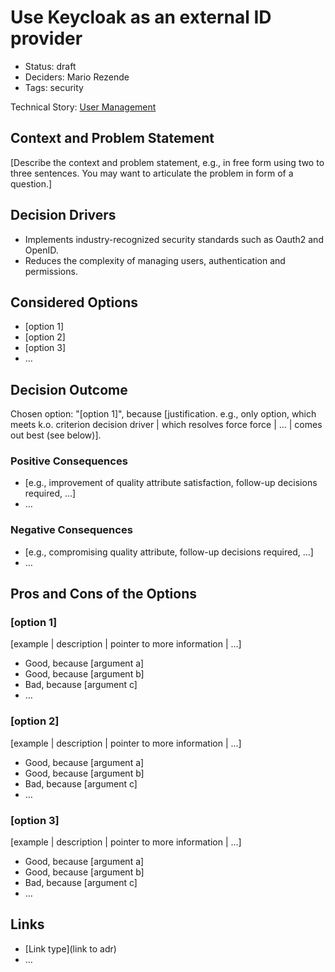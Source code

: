 # Use Keycloak as an external ID provider

- Status: draft
- Deciders: Mario Rezende
- Tags: security

Technical Story: [User Management](https://github.com/mariorez/tasker/issues?q=is%3Aopen+is%3Aissue+milestone%3A%22User+Management%22)

## Context and Problem Statement

[Describe the context and problem statement, e.g., in free form using two to three sentences. You may want to articulate the problem in form of a question.]

## Decision Drivers <!-- optional -->

- Implements industry-recognized security standards such as Oauth2 and OpenID.
- Reduces the complexity of managing users, authentication and permissions.

## Considered Options

- [option 1]
- [option 2]
- [option 3]
- … <!-- numbers of options can vary -->

## Decision Outcome

Chosen option: "[option 1]", because [justification. e.g., only option, which meets k.o. criterion decision driver | which resolves force force | … | comes out best (see below)].

### Positive Consequences <!-- optional -->

- [e.g., improvement of quality attribute satisfaction, follow-up decisions required, …]
- …

### Negative Consequences <!-- optional -->

- [e.g., compromising quality attribute, follow-up decisions required, …]
- …

## Pros and Cons of the Options <!-- optional -->

### [option 1]

[example | description | pointer to more information | …] <!-- optional -->

- Good, because [argument a]
- Good, because [argument b]
- Bad, because [argument c]
- … <!-- numbers of pros and cons can vary -->

### [option 2]

[example | description | pointer to more information | …] <!-- optional -->

- Good, because [argument a]
- Good, because [argument b]
- Bad, because [argument c]
- … <!-- numbers of pros and cons can vary -->

### [option 3]

[example | description | pointer to more information | …] <!-- optional -->

- Good, because [argument a]
- Good, because [argument b]
- Bad, because [argument c]
- … <!-- numbers of pros and cons can vary -->

## Links <!-- optional -->

- [Link type](link to adr) <!-- example: Refined by [xxx](yyyymmdd-xxx.md) -->
- … <!-- numbers of links can vary -->
